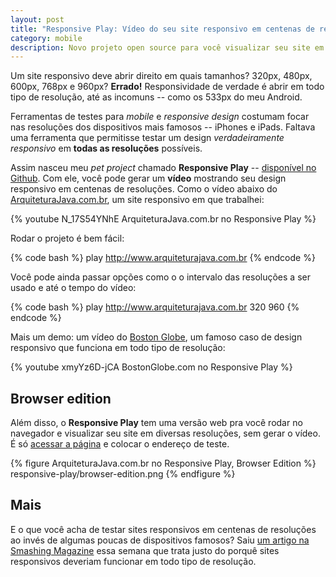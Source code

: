 ```yaml
---
layout: post
title: "Responsive Play: Vídeo do seu site responsivo em centenas de resoluções"
category: mobile
description: Novo projeto open source para você visualizar seu site em diversas resoluções.
---
```


Um site responsivo deve abrir direito em quais tamanhos? 320px, 480px, 600px, 768px e 960px? **Errado!** Responsividade de verdade é abrir em todo tipo de resolução, até as incomuns -- como os 533px do meu Android.

Ferramentas de testes para *mobile* e *responsive design* costumam focar nas resoluções dos dispositivos mais famosos -- iPhones e iPads. Faltava uma ferramenta que permitisse testar um design *verdadeiramente responsivo* em **todas as resoluções** possíveis.

Assim nasceu meu *pet project* chamado **Responsive Play** -- [disponível no Github](https://github.com/sergiolopes/responsive-play). Com ele, você pode gerar um **vídeo** mostrando seu design responsivo em centenas de resoluções. Como o vídeo abaixo do [ArquiteturaJava.com.br](http://www.arquiteturajava.com.br), um site responsivo em que trabalhei:

{% youtube N_17S54YNhE ArquiteturaJava.com.br no Responsive Play %}

Rodar o projeto é bem fácil:

{% code bash %}
play http://www.arquiteturajava.com.br
{% endcode %}

Você pode ainda passar opções como o o intervalo das resoluções a ser usado e até o tempo do vídeo:

{% code bash %}
play http://www.arquiteturajava.com.br 320 960
{% endcode %}

Mais um demo: um vídeo do [Boston Globe](http://www.bostonglobe.com), um famoso caso de design responsivo que funciona em todo tipo de resolução:

{% youtube xmyYz6D-jCA BostonGlobe.com no Responsive Play %}

Browser edition
---------------

Além disso, o **Responsive Play** tem uma versão web pra você rodar no navegador e visualizar seu site em diversas resoluções, sem gerar o vídeo. É só [acessar a página](http://sergiolopes.github.com/responsive-play/) e colocar o endereço de teste.

{% figure ArquiteturaJava.com.br no Responsive Play, Browser Edition %}
	responsive-play/browser-edition.png
{% endfigure %}

Mais
----

E o que você acha de testar sites responsivos em centenas de resoluções ao invés de algumas poucas de dispositivos famosos? Saiu [um artigo na Smashing Magazine](http://coding.smashingmagazine.com/2012/03/22/device-agnostic-approach-to-responsive-web-design/) essa semana que trata justo do porquê sites responsivos deveriam funcionar em todo tipo de resolução.